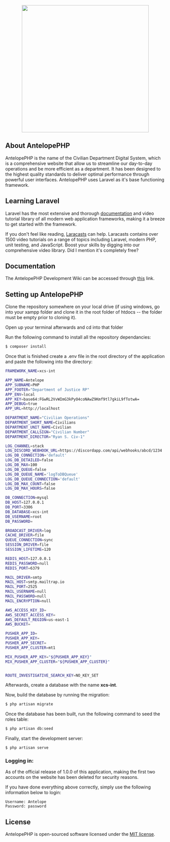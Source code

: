 <p align="center"><img src="https://res.cloudinary.com/dtfbvvkyp/image/upload/v1566331377/laravel-logolockup-cmyk-red.svg" width="400"></p>

## About AntelopePHP

AntelopePHP is the name of the Civilian Department Digital System, which is a comprehensive website that allow us to streamline our day-to-day operations and be more efficient as a department. It has been designed to the highest quality standards to deliver optimal performance through powerful user interfaces. AntelopePHP uses Laravel as it's base functioning framework.

## Learning Laravel

Laravel has the most extensive and thorough [documentation](https://laravel.com/docs) and video tutorial library of all modern web application frameworks, making it a breeze to get started with the framework.

If you don't feel like reading, [Laracasts](https://laracasts.com) can help. Laracasts contains over 1500 video tutorials on a range of topics including Laravel, modern PHP, unit testing, and JavaScript. Boost your skills by digging into our comprehensive video library. Did I mention it's completely free?

## Documentation

The AntelopePHP Development Wiki can be accessed through [this](https://github.com/Redbully14/xcs-int/wiki) link.

## Setting up AntelopePHP

Clone the repository somewhere on your local drive (if using windows, go into your xampp folder and clone it in the root folder of htdocs -- the folder must be empty prior to cloning it).

Open up your terminal afterwards and cd into that folder

Run the following command to install all the repository dependancies:
```bash
$ composer install
```

Once that is finished create a .env file in the root directory of the application and paste the following into the directory:
```bash
FRAMEWORK_NAME=xcs-int

APP_NAME=Antelope
APP_SUBNAME=PHP
APP_FOOTER="Department of Justice RP"
APP_ENV=local
APP_KEY=base64:FGwRL2VvWImG3kPyO4coNAwZ9Kmf9tl7gkiL9fTotwA=
APP_DEBUG=true
APP_URL=http://localhost

DEPARTMENT_NAME="Civilian Operations"
DEPARTMENT_SHORT_NAME=Civilians
DEPARTMENT_UNIT_NAME=Civilian
DEPARTMENT_CALLSIGN="Civilian Number"
DEPARTMENT_DIRECTOR="Ryan S. Civ-1"

LOG_CHANNEL=stack
LOG_DISCORD_WEBHOOK_URL=https://discordapp.com/api/webhooks/abcd/1234
LOG_DB_CONNECTION='default'
LOG_DB_DETAILED=false
LOG_DB_MAX=100
LOG_DB_QUEUE=false
LOG_DB_QUEUE_NAME='logToDBQueue'
LOG_DB_QUEUE_CONNECTION='default'
LOG_DB_MAX_COUNT=false
LOG_DB_MAX_HOURS=false

DB_CONNECTION=mysql
DB_HOST=127.0.0.1
DB_PORT=3306
DB_DATABASE=xcs-int
DB_USERNAME=root
DB_PASSWORD=

BROADCAST_DRIVER=log
CACHE_DRIVER=file
QUEUE_CONNECTION=sync
SESSION_DRIVER=file
SESSION_LIFETIME=120

REDIS_HOST=127.0.0.1
REDIS_PASSWORD=null
REDIS_PORT=6379

MAIL_DRIVER=smtp
MAIL_HOST=smtp.mailtrap.io
MAIL_PORT=2525
MAIL_USERNAME=null
MAIL_PASSWORD=null
MAIL_ENCRYPTION=null

AWS_ACCESS_KEY_ID=
AWS_SECRET_ACCESS_KEY=
AWS_DEFAULT_REGION=us-east-1
AWS_BUCKET=

PUSHER_APP_ID=
PUSHER_APP_KEY=
PUSHER_APP_SECRET=
PUSHER_APP_CLUSTER=mt1

MIX_PUSHER_APP_KEY="${PUSHER_APP_KEY}"
MIX_PUSHER_APP_CLUSTER="${PUSHER_APP_CLUSTER}"


ROUTE_INVESTIGATIVE_SEARCH_KEY=NO_KEY_SET
```

Afterwards, create a database with the name **xcs-int**.

Now, build the database by running the migration:
```bash
$ php artisan migrate
```

Once the database has been built, run the following command to seed the roles table:
```bash
$ php artisan db:seed
```

Finally, start the development server:
```bash
$ php artisan serve
```

### Logging in:

As of the official release of 1.0.0 of this application, making the first two accounts on the website has been deleted for security reasons.

If you have done everything above correctly, simply use the following information below to login:
```
Username: Antelope
Password: password
```

## License

AntelopePHP is open-sourced software licensed under the [MIT license](https://opensource.org/licenses/MIT).